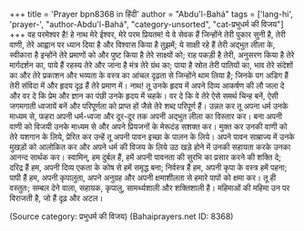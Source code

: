 +++
title = 'Prayer bpn8368 in हिंदी'
author = "Abdu'l-Bahá"
tags = ['lang-hi', 'prayer-', "author-Abdu'l-Bahá", "category-unsorted", "cat-प्रभुधर्म की विजय"]
+++
वह परमेश्वर है! हे नाथ मेरे ईश्वर, मेरे परम प्रियतम! ये वे सेवक हैं जिन्होंने तेरी पुकार सुनी है, तेरी वाणी, तेरे आह्वान पर ध्यान दिया है और विश्वास किया है तुझमें; ये साक्षी रहे हैं तेरी अद्भुत लीला के, स्वीकारा है इन्होंने तेरे प्रमाणों को और पुष्ट किया है तेरे साक्ष्यों को; राह पकड़ी है तेरी, अनुसरण किया है तेरे मार्गदर्शन का, पाये हैं रहस्य तेरे और जाना है मंत्र तेरे ग्रंथ का; पाया है स्रोत तेरी पातियों का, भाव तेरे संदेशों का और तेरे प्रकाशन और भव्यता के वस्त्र का आंचल दृढ़ता से जिन्होंने थाम लिया है; जिनके पग अडिग हैं तेरी संविदा में और हृदय दृढ़ हैं तेरे प्रमाण में।
नाथ! तू उनके हृदय में अपने दिव्य आकर्षण की लौ जला दे और वर दे कि प्रेम और ज्ञान का पंछी उनके हृदय में चहके। वर दे कि वे तेरे ऐसे समर्थ चिन्ह बनें, ऐसी जगमगाती ध्वजायें बनें और परिपूर्णता को प्राप्त हों जैसे तेरे शब्द परिपूर्ण हैं। उन्नत कर तू अपना धर्म उनके माध्यम से, फहरा अपनी धर्म-ध्वजा और दूर-दूर तक अपनी अद्भुत लीला का विस्तार कर। बना अपनी वाणी को विजयी उनके माध्यम से और अपने प्रियजनों के मेरूदंड सशक्त कर। मुक्त कर उनकी वाणी को तेरे यशगान के लिये, प्रेरित कर उन्हें तू अपनी पावन इच्छा के पालन के लिये। अपने पावन साम्राज्य में उनके मुखड़ों को आलोकित कर और अपने धर्म की विजय के लिये उठ खड़े होने में उनकी सहायता करके उनका आनन्द सार्थक कर। स्वामिन्, हम दुर्बल हैं, हमें अपनी पावनता की सुरभि का प्रसार करने की शक्ति दे; दरिद्र हैं हम, अपनी दिव्य एकता के कोष से हमें समृद्ध बना; निर्वस्त्र हैं हम, अपनी कृपा के वस्त्र हमें पहना; पापी हैं हम, अपनी कृपालुता, अपने अनुग्रह और अपनी क्षमाशीलता से हमारे पापों को क्षमा कर। तू ही वस्तुतः; सम्बल देने वाला, सहायक, कृपालु, सामर्थ्यशाली और शक्तिशाली है। महिमाओं की महिमा उन पर विराजती है, जो हैं दृढ़ और अटल।

(Source category: प्रभुधर्म की विजय)
(Bahaiprayers.net ID: 8368)
